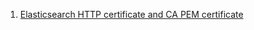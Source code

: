 1. [Elasticsearch HTTP certificate and CA PEM certificate](#elasticsearch-http-certificate-and-ca-pem-certificate)

